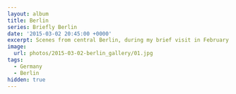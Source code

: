 ```yaml
---
layout: album
title: Berlin
series: Briefly Berlin
date: '2015-03-02 20:45:00 +0000'
excerpt: Scenes from central Berlin, during my brief visit in February 2015.
image:
  url: photos/2015-03-02-berlin_gallery/01.jpg
tags:
  - Germany
  - Berlin
hidden: true
---
```

